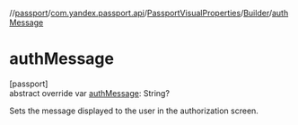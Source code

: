 //[passport](../../../../index.md)/[com.yandex.passport.api](../../index.md)/[PassportVisualProperties](../index.md)/[Builder](index.md)/[authMessage](auth-message.md)

# authMessage

[passport]\
abstract override var [authMessage](auth-message.md): String?

Sets the message displayed to the user in the authorization screen.
